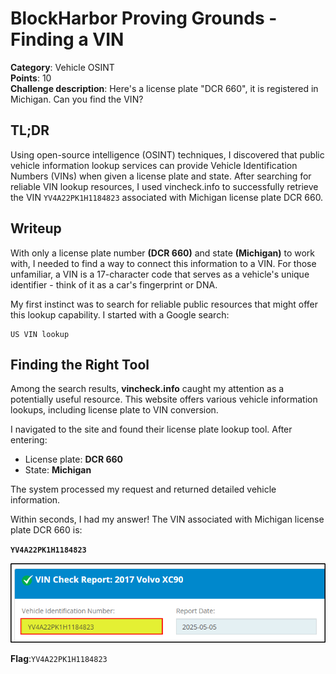
# BlockHarbor Proving Grounds - Finding a VIN

**Category**: Vehicle OSINT<br>
**Points**: 10<br>
**Challenge description**: 
Here's a license plate "DCR 660", it is registered in Michigan. Can you find the VIN?

## TL;DR

Using open-source intelligence (OSINT) techniques, I discovered that public vehicle information lookup services can provide Vehicle Identification Numbers (VINs) when given a license plate and state. After searching for reliable VIN lookup resources, I used vincheck.info to successfully retrieve the VIN `YV4A22PK1H1184823` associated with Michigan license plate DCR 660.

## Writeup

With only a license plate number **(DCR 660)** and state **(Michigan)** to work with, I needed to find a way to connect this information to a VIN. For those unfamiliar, a VIN is a 17-character code that serves as a vehicle's unique identifier - think of it as a car's fingerprint or DNA.

My first instinct was to search for reliable public resources that might offer this lookup capability. I started with a Google search:

```
US VIN lookup
```

## Finding the Right Tool

Among the search results, **vincheck.info** caught my attention as a potentially useful resource. This website offers various vehicle information lookups, including license plate to VIN conversion.

I navigated to the site and found their license plate lookup tool. After entering:

-   License plate: **DCR 660**
-   State: **Michigan**

The system processed my request and returned detailed vehicle information.

Within seconds, I had my answer! The VIN associated with Michigan license plate DCR 660 is:

**`YV4A22PK1H1184823`**

![VIN Result](images/VIN.png)


**Flag**:`YV4A22PK1H1184823`